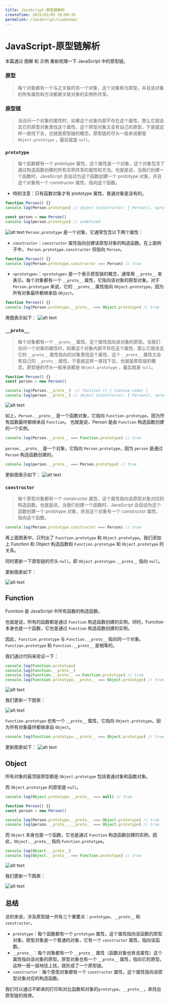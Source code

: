 ```yaml
---
title: JavaScript-原型链解析
createTime: 2025/01/05 19:09:35
permalink: /JavaScript/cia8xnma/
---
```


# JavaScript-原型链解析

本篇通过 图解 和 示例 重新梳理一下 JavaScript 中的原型链。


### 原型

> 每个对象都有一个与之关联的另一个对象，这个对象称为原型，并且该对象的所有属性和方法都被关联对象的实例所共享。

### 原型链

> 当访问一个对象的属性时，如果这个对象内部不存在这个属性，那么它就会去它的原型对象里找这个属性，这个原型对象又会有自己的原型，于是就这样一直找下去，也就是原型链的概念。原型链的尽头一般来说都是 `Object.prototype` ，最后就是 `null`。

### `prototype`

> 每个函数都有一个 prototype 属性，这个属性是一个对象，这个对象包含了通过构造函数创建的所有实例共享的属性和方法。也就是说，当我们创建一个函数时，JavaScript 会自动为这个函数创建一个 prototype 对象，并且这个对象有一个 constructor 属性，指向这个函数。
>

- 特别注意：只有函数对象才有 prototype 属性，普通对象是没有的。
```js
function Person() {}
console.log(Person.prototype) // object {constructor: ƒ Person(), <prototype>: Object}

const person = new Person()
console.log(person.prototype) // undefined
```
![alt text](images/image-13.png)
`Person.prototype` 是一个对象，它通常包含以下两个属性：

-   `constructor`：`constructor` 属性指向创建该原型对象的构造函数。在上面例子中， `Person.prototype.constructor` 将指向 `Person`。

```js
function Person() {}
console.log(Person.prototype.constructor === Person) // true
```

-   `<prototype>`：`<prototype>` 是一个表示原型链的概念，通常用 `__proto__` 来表示。每个对象都有一个 `__proto__` 属性，它指向该对象的原型对象。对于 `Person.prototype` 来说，它的 `__proto__` 属性指向 `Object.prototype`，因为所有对象最终都继承自 `Object`。 

```js
function Person() {}
console.log(Person.prototype.__proto__ === Object.prototype) // true
```
用图表示如下：
![alt text](images/image-15.png)

### `__proto__`

> 每个对象都有一个 `__proto__` 属性，这个属性指向该对象的原型。当我们访问一个对象的属性时，如果这个对象内部不存在这个属性，那么它就会去它的 `__proto__` 属性指向的对象里找这个属性，这个 `__proto__` 属性又会有自己的 `__proto__` 属性，于是就这样一直找下去，也就是原型链的概念。原型链的尽头一般来说都是 `Object.prototype` ，最后就是 `null`。

```js
function Person() {}
const person = new Person()

console.log(Person.__proto__)  // function () { [native code] }
console.log(person.__proto__) // object {constructor: ƒ Person(), <prototype>: Object}
```
![alt text](images/image-14.png)

如上，`Person.__proto__` 是一个函数对象，它指向 `Function.prototype`，因为所有函数最终都继承自 `Function`。 也就是说，Perosn 是由 `Function` 构造函数创建的一个实例。
```js
console.log(Person.__proto__ === Function.prototype) // true
```
`person.__proto__` 是一个对象，它指向 `Person.prototype`，因为 `person` 是通过 `Person` 构造函数创建的。

```js
console.log(person.__proto__ === Person.prototype) // true
```
更新图表示如下：
![alt text](images/image-16.png)


### `constructor`

> 每个原型对象都有一个 constructor 属性，这个属性指向该原型对象对应的构造函数。也就是说，当我们创建一个函数时，JavaScript 会自动为这个函数创建一个 prototype 对象，并且这个对象有一个 constructor 属性，指向这个函数。


```js
console.log(Person.prototype.constructor === Person) // true
```

再上面图表中，只列出了 `Function.prototype` 和 `Object.prototype`。我们添加上 Function 和 Object 构造函数和 `Function.prototype` 和 `Object.prototype` 的关系。

同时更新一下原型链的尽头 `null`。即 `Object.prototype.__proto__` 指向 `null`。

更新图表如下：

![alt text](images/image-17.png)

## Function

Function 是 JavaScript 中所有函数的构造函数。

也就是说，所有的函数都是通过 `Function` 构造函数创建的实例。同时，Function 本身也是一个函数，它也是通过 `Function` 构造函数创建的实例。 

因此，`Function.prototype` 与 `Function.__proto__` 指向同一个对象。 `Function.prototype` 和 `Function.__proto__` 是相等的。


我们通过代码来验证一下：

```js
console.log(Function.prototype)
console.log(Function.__proto__)
console.log(Function.__proto__ == Function.prototype) // true
console.log(Function.prototype.__proto__ === Object.prototype) // true
```
![alt text](images/image-18.png)

我们更新一下图表：

![alt text](images/image-19.png)


 `Function.prototype` 也有一个 `__proto__` 属性，它指向 `Object.prototype`，因为所有对象最终都继承自 `Object`。
```js
console.log(Function.prototype.__proto__ === Object.prototype) // true
```
更新图表如下：
![alt text](images/image-22.png)

## Object

所有对象的最顶层原型都是 `Object.prototype` 包括普通对象和函数对象。

而 `Object.prototype` 的原型是 `null`。

```js
console.log(Object.prototype.__proto__ === null) // true

function Person() {}
const person = new Person()

console.log(Person.prototype.__proto__ === Object.prototype) // true
console.log(person.__proto__.__proto__ === Object.prototype) // true
```

而 `Object` 本身也是一个函数，它也是通过 `Function` 构造函数创建的实例。因此，`Object.__proto__` 指向 `Function.prototype`。

```js
console.log(Object.__proto__)
console.log(Object.__proto__ === Function.prototype) // true
```
![alt text](images/image-20.png)

我们更新一下图表：

![alt text](images/image-21.png)


## 总结

总的来说，涉及原型链一共有三个重要点：`prototype`、`__proto__` 和 `constructor`。

-   `prototype`：每个函数都有一个 `prototype` 属性，这个属性指向该函数的原型对象。原型对象是一个普通的对象，它有一个 `constructor` 属性，指向该函数。
-   `__proto__`：每个对象都有一个 `__proto__` 属性（函数对象也有该属性）这个属性指向该对象的原型。原型对象也有一个 `__proto__` 属性，指向它的原型。这样一层一层地往上找，就形成了一个原型链。
-   `constructor`：每个原型对象都有一个 `constructor` 属性，这个属性指向该原型对象对应的构造函数。


我们可以通过不断来的打印和对比函数和对象的`prototype`、`__proto__`，来找出原型链的规律。